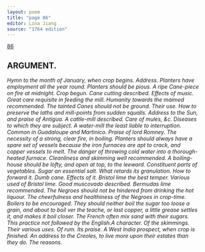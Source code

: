 ```yaml
---
layout: poem
title: "page 86"
editor: Lina Jiang
source: "1764 edition"
---
```



[86]()

## ARGUMENT.

*Hymn to the month of January, when crop begins. Address. Planters have employment all the year round. Planters should be pious. A ripe Cane-piece on fire at midnight. Crop begun. Cane cutting described. Effects of music. Great care requisite in feeding the mill. Humanity towards the maimed recommended. The tainted Canes should not be ground. Their use. How to preserve the laths and mill-points from sudden squalls. Address to the Sun, and praise of Antigua. A cattle-mill described. Care of mules, &c. Diseases to which they are subject. A water-mill the least liable to interruption. Common in Guadaloupe and Martinico. Praise of lord Romney. The necessity of a strong, clear fire, in boiling. Planters should always have a spare set of vessels because the iron furnaces are apt to crack, and copper vessels to melt. The danger of throwing cold water into a thorough-heated furnace. Cleanliness and skimming well recommended. A boiling-house should be lofty, and open at top, to the leeward. Constituent parts of vegetables. Sugar an essential salt. What retards its granulation. How to forward it. Dumb cane. Effects of it. Bristol lime the best temper. Various used of Bristol lime. Good muscovado described. Bermudas lime recommended. The Negroes should not be hindered from drinking the hot liquour. The cheerfulness and healthiness of the Negroes in crop-time. Boilers to be encouraged. They should neither boil the sugar too loose a grain, and about to boil ver the teache, or last copper, a little grease settles it, and makes it boil closer. The French often mix sand with their sugars. This practice not followed by the English.A character. Of the skimmings. Their various uses. Of rum. Its praise. A West India prospect, when crop is finished. An address to the Creoles, to live more upon their estates than they do. The reasons.*